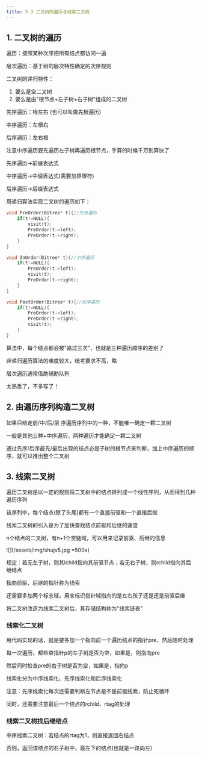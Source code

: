```yaml
---
title: 5.3 二叉树的遍历与线索二叉树
---
```


## 1. 二叉树的遍历

遍历：按照某种次序把所有结点都访问一遍

层次遍历：基于树的层次特性确定的次序规则

二叉树的递归特性：

1. 要么是空二叉树
2. 要么是由"根节点+左子树+右子树"组成的二叉树

先序遍历：根左右 (也可以叫做先根遍历)

中序遍历：左根右

后序遍历：左右根

注意中序遍历要先遍历左子树再遍历根节点，手算的时候千万别算快了

先序遍历->前缀表达式

中序遍历->中缀表达式(需要加界限符)

后序遍历->后缀表达式

用递归算法实现二叉树的遍历如下：
```c++
void PreOrder(Bitree* t){//先序遍历
    if(t!=NULL){
        visit(t);
        PreOrder(t->left);
        PreOrder(t->right);
    }
}

void InOrder(Bitree* t){//中序遍历
    if(t!=NULL){
        PreOrder(t->left);
        visit(t);
        PreOrder(t->right);
    }
}

void PostOrder(Bitree* t){//后序遍历
    if(t!=NULL){
        PreOrder(t->left);
        PreOrder(t->right);
        visit(t);
    }
}
```

算法中，每个结点都会被"路过三次"，也就是三种遍历顺序的差别了

非递归遍历算法的难度较大，统考要求不高，略



层次遍历通常借助辅助队列

太熟悉了，不多写了！

## 2. 由遍历序列构造二叉树

如果只给定前/中/后/层 序遍历序列中的一种，不能唯一确定一颗二叉树

一般是其他三种+中序遍历，两种遍历才能确定一颗二叉树

通过先序/后序最先/最后出现的结点必是子树的根节点来判断，加上中序遍历的顺序，就可以推出整个二叉树

## 3. 线索二叉树

遍历二叉树是以一定的规则将二叉树中的结点排列成一个线性序列，从而得到几种遍历序列

该序列中，每个结点(除了头尾)都有一个直接前驱和一个直接后继

线索二叉树的引入是为了加快查找结点前驱和后继的速度

n个结点的二叉树，有n+1个空链域，可以用来记录前驱、后继的信息

![](/assets/img/shujv5.jpg =500x)

规定：若无左子树，则其lchild指向其前驱节点；若无右子树，则rchild指向其后继结点

指向前驱、后继的指针称为线索

还需要多加两个标志域，用来标识指针域指向的是左右孩子还是还是前驱后继

将二叉树改造为线索二叉树后，其存储结构称为"线索链表"

### 线索化二叉树

用代码实现的话，就是要多加一个指向前一个遍历结点的指针pre，然后随时处理



每一次遍历，都检查指针p的左子树是否为空，如果是，则指向pre

然后同时检查pre的右子树是否为空，如果是，指向p


线索化分为中序线索化、先序线索化和后序线索化


注意：先序线索化每次还需要判断左节点是不是前驱线索，防止死循环

同时，还需要注意最后一个结点的rchild、rtag的处理

### 线索二叉树找后继结点

中序线索二叉树：若结点的rtag为1，则直接返回右结点

否则，返回该结点的右子树中，最左下的结点(也就是一路向左)










